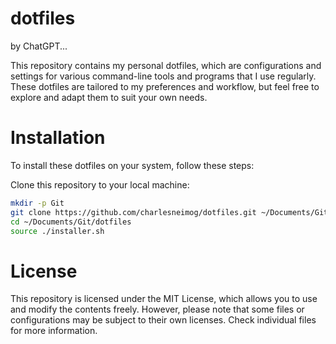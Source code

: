 # dotfiles

by ChatGPT...

This repository contains my personal dotfiles, which are configurations and settings for various command-line tools and programs that I use regularly. These dotfiles are tailored to my preferences and workflow, but feel free to explore and adapt them to suit your own needs.

# Installation

To install these dotfiles on your system, follow these steps:

Clone this repository to your local machine:

``` bash
mkdir -p Git
git clone https://github.com/charlesneimog/dotfiles.git ~/Documents/Git/
cd ~/Documents/Git/dotfiles
source ./installer.sh
```

# License

This repository is licensed under the MIT License, which allows you to use and modify the contents freely. However, please note that some files or configurations may be subject to their own licenses. Check individual files for more information.
